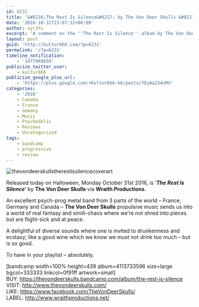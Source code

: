 ```yaml
---
id: 6231
title: '&#8216;The Rest Is Silence&#8217; by The Von Deer Skulls &#8211; A Comment'
date: '2016-10-31T23:07:32+00:00'
author: syr3fx
excerpt: 'A comment on the ''The Rest Is Silence'' album by The Von Deer Skulls (2016).'
layout: post
guid: 'http://kultur666.com/?p=6231'
permalink: '/?p=6231'
timeline_notification:
    - '1477969659'
publicize_twitter_user:
    - kultur666
publicize_google_plus_url:
    - 'https://plus.google.com/+Kultur666-k6/posts/7DyAa234vMV'
categories:
    - '2016'
    - Canada
    - France
    - Gemany
    - Music
    - Psychedelic
    - Reviews
    - Uncategorized
tags:
    - bandcamp
    - progressive
    - review
---
```


![thevondeerskullstherestissilencecoverart](http://localhost:8080/wp-content/uploads/2016/10/thevondeerskullstherestissilencecoverart.jpg)

Released today on Halloween, Monday October 31st 2016, is ‘***The Rest Is Silence***‘ by **The Von Deer Skulls** via **Wraith Productions**.

An excellent psych-prog metal band from 3 parts of the world – France, Germany and Canada – **The Von Deer Skulls** propulsive music sends us into a world of real fantasy and simili-chaos where we’re not shred into pieces but are flight-sick and at peace.

A delightful of diverse sounds where one is invited to drunkenness and ecstasy; like a good wine which we know we must not drink too much – but is so good.

To have in your playlist – absolutely.

\[bandcamp width=100% height=439 album=4113733596 size=large bgcol=333333 linkcol=0f91ff artwork=small\]  
BUY: [https://thevondeerskulls.bandcamp.com/album/the-rest-is-silence  ](https://thevondeerskulls.bandcamp.com/album/the-rest-is-silence)VISIT: <http://www.thevondeerskulls.com/>  
LIKE: <https://www.facebook.com/TheVonDeerSkulls/>  
LABEL: <http://www.wraithproductions.net/>
